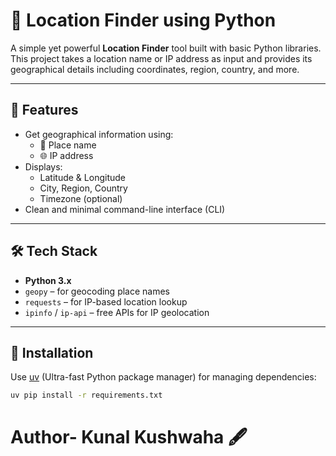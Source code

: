# 📍 Location Finder using Python

A simple yet powerful **Location Finder** tool built with basic Python libraries. This project takes a location name or IP address as input and provides its geographical details including coordinates, region, country, and more.

---

## 🚀 Features

- Get geographical information using:
  - 📌 Place name
  - 🌐 IP address
- Displays:
  - Latitude & Longitude
  - City, Region, Country
  - Timezone (optional)
- Clean and minimal command-line interface (CLI)

---

## 🛠️ Tech Stack

- **Python 3.x**
- `geopy` – for geocoding place names
- `requests` – for IP-based location lookup
- `ipinfo` / `ip-api` – free APIs for IP geolocation

---

## 🔧 Installation

Use [uv](https://github.com/astral-sh/uv) (Ultra-fast Python package manager) for managing dependencies:

```bash
uv pip install -r requirements.txt
```
# Author- Kunal Kushwaha 🖋️